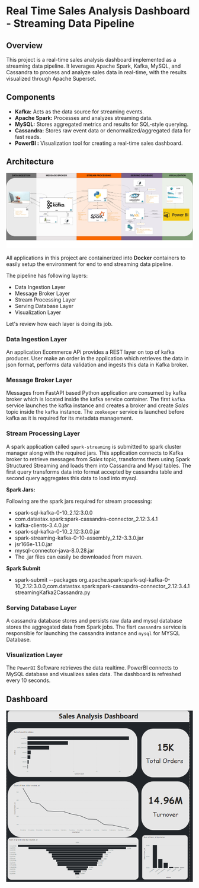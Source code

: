 # Real Time Sales Analysis Dashboard - Streaming Data Pipeline


## Overview

This project is a real-time sales analysis dashboard implemented as a streaming data pipeline. It leverages Apache Spark, Kafka, MySQL, and Cassandra to process and analyze sales data in real-time, with the results visualized through Apache Superset.

## Components

- **Kafka:** Acts as the data source for streaming events.
- **Apache Spark:** Processes and analyzes streaming data.
- **MySQL:** Stores aggregated metrics and results for SQL-style querying.
- **Cassandra:** Stores raw event data or denormalized/aggregated data for fast reads.
- **PowerBI :** Visualization tool for creating a real-time sales dashboard.

## Architecture
![](images/sales-streaming-architecture.jpg)

All applications in this project are containerized into **Docker** containers to easily setup the environment for end to end streaming data pipeline.

The pipeline has following layers:
- Data Ingestion Layer
- Message Broker Layer
- Stream Processing Layer
- Serving Database Layer
- Visualization Layer

Let's review how each layer is doing its job.

### Data Ingestion Layer
An application Ecommerce APi  provides a REST layer on top of kafka producer. User make an order in the application which retrieves the data in json format, performs data validation and ingests this data in Kafka broker.

### Message Broker Layer
Messages from FastAPI based Python application are consumed by kafka broker which is located inside the kafka service container. The first `kafka` service launches the kafka instance and creates a broker and create *Sales* topic inside the `kafka` instance. The `zookeeper` service is launched before kafka as it is required for its metadata management.

### Stream Processing Layer
A spark application called `spark-streaming` is submitted to spark cluster manager along with the required jars. This application connects to Kafka broker to retrieve messages from *Sales* topic, transforms them using Spark Structured Streaming and loads them into Cassandra and Mysql tables. The first query transforms data into format accepted by cassandra table and second query aggregates this data to load into mysql.

**Spark Jars:**

Following are the spark jars required for stream processing:
- spark-sql-kafka-0-10_2.12:3.0.0
- com.datastax.spark:spark-cassandra-connector_2.12:3.4.1 
- kafka-clients-3.4.0.jar
- spark-sql-kafka-0-10_2.12:3.0.0.jar
- spark-streaming-kafka-0-10-assembly_2.12-3.3.0.jar
- jsr166e-1.1.0.jar
- mysql-connector-java-8.0.28.jar
- The .jar files can easily be downloaded from maven.

**Spark Submit**
  - spark-submit --packages org.apache.spark:spark-sql-kafka-0-10_2.12:3.0.0,com.datastax.spark:spark-cassandra-connector_2.12:3.4.1 streamingKafka2Cassandra.py

### Serving Database Layer
A cassandra database stores and persists raw data and mysql database stores the aggregated data from Spark jobs. The fisrt `cassandra` service is responsible for launching the cassandra instance and `mysql` for MYSQL Database.

### Visualization Layer
The `PowerBI` Software retrieves the data realtime. PowerBI connects to MySQL database and visualizes sales data. The dashboard is refreshed every 10 seconds.


## Dashboard
![](images/Dashboard.png)

